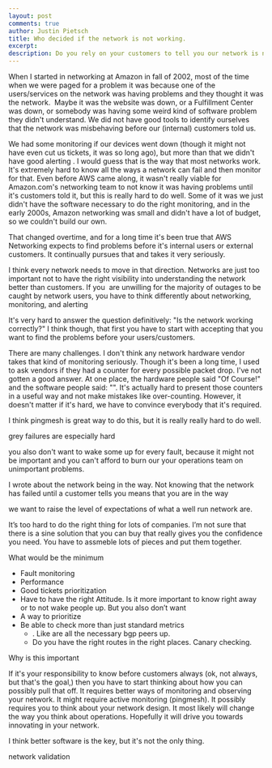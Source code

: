 ```yaml
---
layout: post
comments: true
author: Justin Pietsch
title: Who decided if the network is not working.
excerpt: 
description: Do you rely on your customers to tell you our network is not working or do you take responsibility for network health?
---
```


When I started in networking at Amazon in fall of 2002, most of the time when we were paged for a problem it was because one of the users/services on the network was having problems and they thought it was the network.  Maybe it was the website was down, or a Fulfillment Center was down, or somebody was having some weird kind of software problem they didn't understand. We did not have good tools to identify ourselves that the network was misbehaving before our (internal) customers told us.

We had some monitoring if our devices went down (though it might not have even cut us tickets, it was so long ago), but more than that we didn't have good alerting . I would guess that is the way that most networks work. It's extremely hard to know all the ways a network can fail and then monitor for that. Even before AWS came along, it wasn't really viable for Amazon.com's networking team to not know it was having problems until it's customers told it, but this is really hard to do well. Some of it was we just didn't have the software necessary to do the right monitoring, and in the early 2000s, Amazon networking was small and didn't have a lot of budget, so we couldn't build our own. 

That changed overtime, and for a long time it's been true that AWS Networking expects to find problems before it's internal users or external customers. It continually pursues that and takes it very seriously.

I think every network needs to move in that direction. Networks are just too important not to have the right visibility into understanding the network better than customers. If you  are unwilling for the majority of outages to be caught by network users, you have to think differently about networking, monitoring, and alerting

It's very hard to answer the question definitively: "Is the network working correctly?" I think though, that first you have to start with accepting that you want to find the problems before your users/customers.

There are many challenges. I don't think any network hardware vendor takes that kind of monitoring seriously. Though it's been a long time, I used to ask vendors if they had a counter for every possible packet drop. I've not gotten a good answer. At one place, the hardware people said "Of Course!" and the software people said: "". It's actually hard to present those counters in a useful way and not make mistakes like over-counting. However, it doesn't matter if it's hard, we have to convince everybody that it's required.

I think pingmesh is great way to do this, but it is really really hard to do well.

grey failures are especially hard

you also don't want to wake some up for every fault, because it might not be important and you can't afford to burn our your operations team on unimportant problems.

I wrote about the network being in the way. Not knowing that the network has failed until a customer tells you means that you are in the way


we want to raise the level of expectations of what a well run network are.

It’s too hard to do the right thing for lots of companies. I’m not sure that there is a sine solution that you can buy that really gives you the confidence you need. You have to assmeble lots of pieces and put them together. 

What would be the minimum
- Fault monitoring 
- Performance
- Good tickets prioritization
- Have to have the right Attitude. Is it more important to know right away or to not wake people up. But you also don’t want 
- A way to prioritize
- Be able to check more than just standard metrics
	- . Like are all the necessary bgp peers up. 
	- Do you have the right routes in the right places. Canary checking. 

Why is this important

If it's your responsibility to know before customers always (ok, not always, but that's the goal,) then you have to start thinking about how you can possibly pull that off. It requires better ways of monitoring and observing your network. It might require active monitoring (pingmesh). It possibly requires you to think about your network design. It most likely will change the way you think about operations. Hopefully it will drive you towards innovating in your network.

I think better software is the key, but it's not the only thing.

network validation